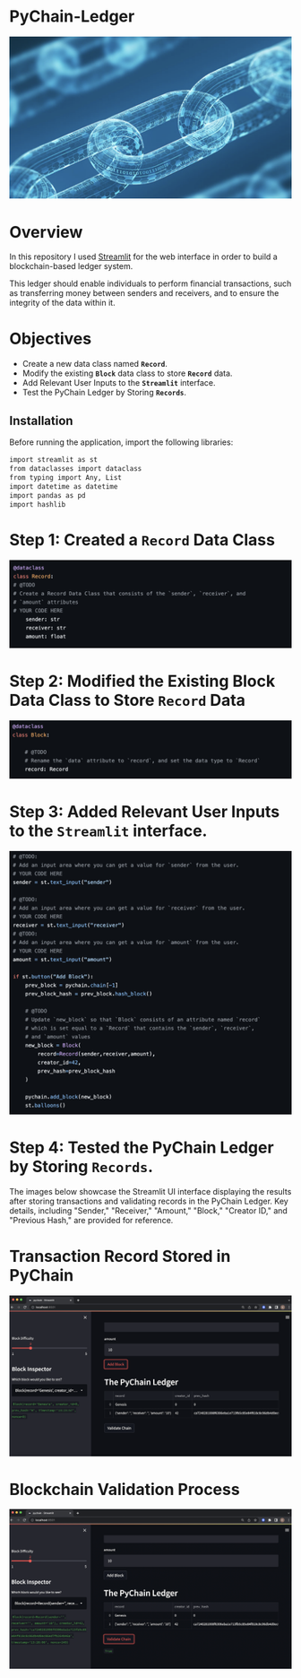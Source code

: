 # PyChain-Ledger

![Display](Resources/Blockchain.png)

# Overview

In this repository I used [Streamlit](https://streamlit.io/) for the web interface in order to build a blockchain-based ledger system.

This ledger should enable individuals to perform financial transactions, such as transferring money between senders and receivers, and to ensure the integrity of the data within it.

# Objectives

* Create a new data class named **`Record`**.
* Modify the existing **`Block`** data class to store **`Record`** data.
* Add Relevant User Inputs to the **`Streamlit`** interface.
* Test the PyChain Ledger by Storing **`Records`**.

## Installation

Before running the application, import the following libraries:

````
import streamlit as st
from dataclasses import dataclass
from typing import Any, List
import datetime as datetime
import pandas as pd
import hashlib
````


# Step 1: Created a **`Record`** Data Class

![Display](Resources/dataclass.png)


# Step 2: Modified the Existing Block Data Class to Store **`Record`** Data

![Display](Resources/Blockmodification.png)


# Step 3: Added Relevant User Inputs to the **`Streamlit`** interface.

![Display](Resources/userinputs.png)

# Step 4: Tested the PyChain Ledger by Storing **`Records`**.

The images below showcase the Streamlit UI interface displaying the results after storing transactions and validating records in the PyChain Ledger. Key details, including "Sender," "Receiver," "Amount," "Block," "Creator ID," and "Previous Hash," are provided for reference.

# Transaction Record Stored in PyChain 

![Display](Resources/Addingnewblock.png)

# Blockchain Validation Process

![Display](Resources/BlockchainvalidationPychain.png)
